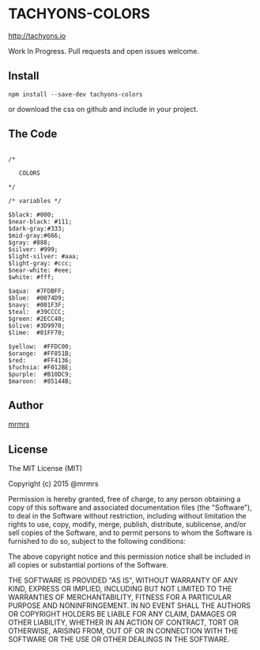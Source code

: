 # TACHYONS-COLORS

http://tachyons.io

Work In Progress. Pull requests and open issues welcome.

## Install
```
npm install --save-dev tachyons-colors
```
or download the css on github and include in your project.

## The Code
```

/*

   COLORS

*/

/* variables */

$black: #000;
$near-black: #111;
$dark-gray:#333;
$mid-gray:#666;
$gray: #888;
$silver: #999;
$light-silver: #aaa;
$light-gray: #ccc;
$near-white: #eee;
$white: #fff;

$aqua:  #7FDBFF;
$blue:  #0074D9;
$navy:  #001F3F;
$teal:  #39CCCC;
$green: #2ECC40;
$olive: #3D9970;
$lime:  #01FF70;

$yellow:  #FFDC00;
$orange:  #FF851B;
$red:     #FF4136;
$fuchsia: #F012BE;
$purple:  #B10DC9;
$maroon:  #85144B;
```

## Author

[mrmrs](http://mrmrs.io)

## License

The MIT License (MIT)

Copyright (c) 2015 @mrmrs

Permission is hereby granted, free of charge, to any person obtaining a copy
of this software and associated documentation files (the "Software"), to deal
in the Software without restriction, including without limitation the rights
to use, copy, modify, merge, publish, distribute, sublicense, and/or sell
copies of the Software, and to permit persons to whom the Software is
furnished to do so, subject to the following conditions:

The above copyright notice and this permission notice shall be included in
all copies or substantial portions of the Software.

THE SOFTWARE IS PROVIDED "AS IS", WITHOUT WARRANTY OF ANY KIND, EXPRESS OR
IMPLIED, INCLUDING BUT NOT LIMITED TO THE WARRANTIES OF MERCHANTABILITY,
FITNESS FOR A PARTICULAR PURPOSE AND NONINFRINGEMENT. IN NO EVENT SHALL THE
AUTHORS OR COPYRIGHT HOLDERS BE LIABLE FOR ANY CLAIM, DAMAGES OR OTHER
LIABILITY, WHETHER IN AN ACTION OF CONTRACT, TORT OR OTHERWISE, ARISING FROM,
OUT OF OR IN CONNECTION WITH THE SOFTWARE OR THE USE OR OTHER DEALINGS IN
THE SOFTWARE.

